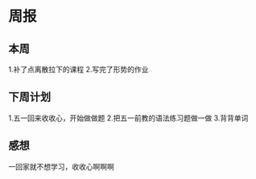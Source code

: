 # 周报
## 本周
1.补了点离散拉下的课程
2.写完了形势的作业
## 下周计划
1.五一回来收收心，开始做做题
2.把五一前教的语法练习题做一做
3.背背单词
## 感想
一回家就不想学习，收收心啊啊啊
